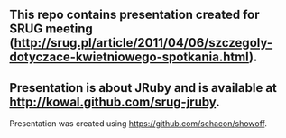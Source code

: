 
This repo contains presentation created for SRUG meeting (http://srug.pl/article/2011/04/06/szczegoly-dotyczace-kwietniowego-spotkania.html).
---
Presentation is about JRuby and is available at http://kowal.github.com/srug-jruby.
---
Presentation was created using https://github.com/schacon/showoff.
